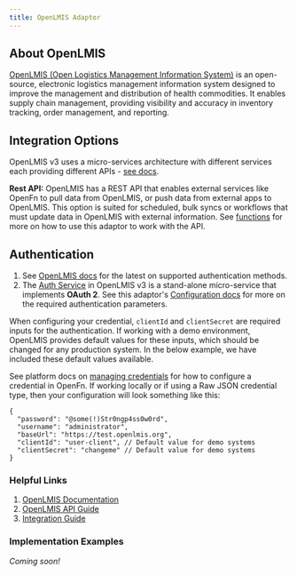 ```yaml
---
title: OpenLMIS Adaptor
---
```


## About OpenLMIS

[OpenLMIS (Open Logistics Management Information System)](https://openlmis.org/) is an open-source, electronic logistics management information system designed to improve the management and distribution of health commodities. It enables supply chain management, providing visibility and accuracy in inventory tracking, order management, and reporting.


## Integration Options
OpenLMIS v3 uses a micro-services architecture with different services each providing different APIs - [see docs](https://docs.openlmis.org/en/latest/components/).

**Rest API:** OpenLMIS has a REST API that enables external services like OpenFn to pull data from OpenLMIS, or push data from external apps to OpenLMIS. This option is suited for scheduled, bulk syncs or workflows that must update data in OpenLMIS with external information. See [functions](/adaptors/packages/openlmis-docs) for more on how to use this adaptor to work with the API.

## Authentication

1. See [OpenLMIS docs](https://openlmis.github.io/openlmis-api/) for the latest on supported authentication methods.
2. The [Auth Service](https://docs.openlmis.org/en/latest/components/authServiceDesign.html0) in OpenLMIS v3 is a stand-alone micro-service that implements **OAuth 2**. See this adaptor's [Configuration docs](/adaptors/packages/openlmis-configuration-schema) for more on the required authentication parameters.

When configuring your credential, `clientId` and `clientSecret` are required inputs for the authentication. If working with a demo environment, OpenLMIS provides default values for these inputs, which should be changed for any production system. In the below example, we have included these default values available.

See platform docs on [managing credentials](/documentation/manage-projects/manage-credentials) for how to configure a credential in OpenFn. If working locally or if using a Raw JSON credential type, then your configuration will look something like this:

```
{
  "password": "@some(!)Str0ngp4ss0w0rd",
  "username": "administrator",
  "baseUrl": "https://test.openlmis.org",
  "clientId": "user-client", // Default value for demo systems
  "clientSecret": "changeme" // Default value for demo systems
}
```

### Helpful Links

1. [OpenLMIS Documentation](https://openlmis.org/documentation/) 
2. [OpenLMIS API Guide](https://openlmis.github.io/openlmis-api/)
3. [Integration Guide](https://openlmis.org/integration/)

### Implementation Examples

_Coming soon!_


